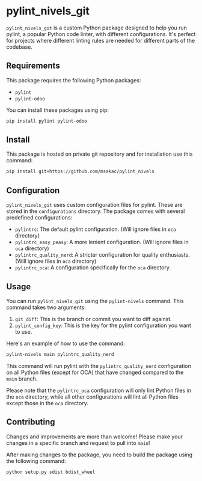 # pylint_nivels_git

`pylint_nivels_git` is a custom Python package designed to help you run pylint, a popular Python code linter, with different configurations. It's perfect for projects where different linting rules are needed for different parts of the codebase.

## Requirements

This package requires the following Python packages:

- `pylint`
- `pylint-odoo`

You can install these packages using pip:

```bash
pip install pylint pylint-odoo
```

## Install 
This package is hosted on private git repository and for installation use this command:
```bash
pip install git+https://github.com/msakac/pylint_nivels
```

## Configuration

`pylint_nivels_git` uses custom configuration files for pylint. These are stored in the `configurations` directory. The package comes with several predefined configurations:

- `pylintrc`: The default pylint configuration. (Will ignore files in `oca` directory)
- `pylintrc_easy_peasy`: A more lenient configuration. (Will ignore files in `oca` directory)
- `pylintrc_quality_nerd`: A stricter configuration for quality enthusiasts. (Will ignore files in `oca` directory)
- `pylintrc_oca`: A configuration specifically for the `oca` directory.

## Usage

You can run `pylint_nivels_git` using the `pylint-nivels` command. This command takes two arguments:

1. `git_diff`: This is the branch or commit you want to diff against.
2. `pylint_config_key`: This is the key for the pylint configuration you want to use.

Here's an example of how to use the command:

```bash
pylint-nivels main pylintrc_quality_nerd
```
This command will run pylint with the `pylintrc_quality_nerd` configuration on all Python files (except for OCA) that have changed compared to the `main` branch.

Please note that the `pylintrc_oca` configuration will only lint Python files in the `oca` directory, while all other configurations will lint all Python files except those in the `oca` directory.

## Contributing

Changes and improvements are more than welcome! Please make your changes in a specific branch and request to pull into `main`!

After making changes to the package, you need to build the package using the following command:

```bash
python setup.py sdist bdist_wheel
```
